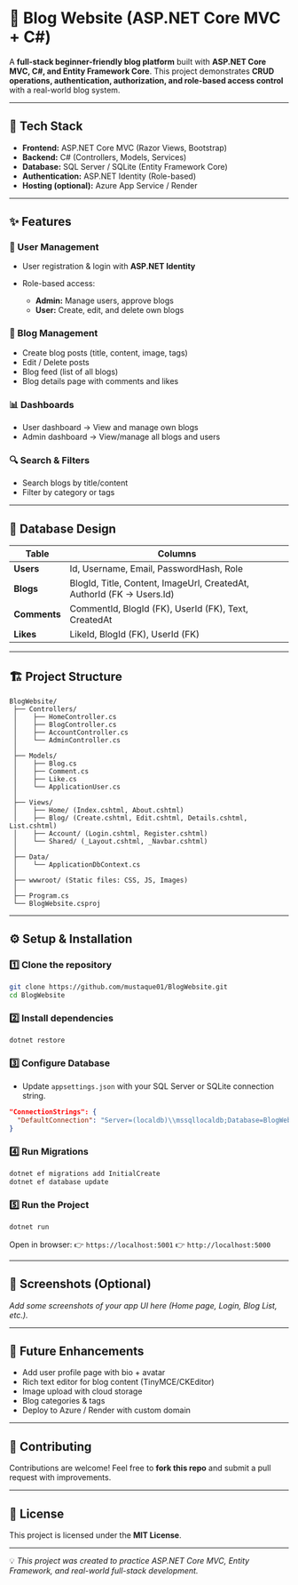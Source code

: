 # 📝 Blog Website (ASP.NET Core MVC + C#)

A **full-stack beginner-friendly blog platform** built with **ASP.NET Core MVC, C#, and Entity Framework Core**.
This project demonstrates **CRUD operations, authentication, authorization, and role-based access control** with a real-world blog system.

---

## 🚀 Tech Stack

* **Frontend:** ASP.NET Core MVC (Razor Views, Bootstrap)
* **Backend:** C# (Controllers, Models, Services)
* **Database:** SQL Server / SQLite (Entity Framework Core)
* **Authentication:** ASP.NET Identity (Role-based)
* **Hosting (optional):** Azure App Service / Render

---

## ✨ Features

### 🔐 User Management

* User registration & login with **ASP.NET Identity**
* Role-based access:

  * **Admin:** Manage users, approve blogs
  * **User:** Create, edit, and delete own blogs

### 📰 Blog Management

* Create blog posts (title, content, image, tags)
* Edit / Delete posts
* Blog feed (list of all blogs)
* Blog details page with comments and likes

### 📊 Dashboards

* User dashboard → View and manage own blogs
* Admin dashboard → View/manage all blogs and users

### 🔍 Search & Filters

* Search blogs by title/content
* Filter by category or tags

---

## 📂 Database Design

| Table        | Columns                                                               |
| ------------ | --------------------------------------------------------------------- |
| **Users**    | Id, Username, Email, PasswordHash, Role                               |
| **Blogs**    | BlogId, Title, Content, ImageUrl, CreatedAt, AuthorId (FK → Users.Id) |
| **Comments** | CommentId, BlogId (FK), UserId (FK), Text, CreatedAt                  |
| **Likes**    | LikeId, BlogId (FK), UserId (FK)                                      |

---

## 🏗️ Project Structure

```
BlogWebsite/
 ├── Controllers/
 │    ├── HomeController.cs
 │    ├── BlogController.cs
 │    ├── AccountController.cs
 │    └── AdminController.cs
 │
 ├── Models/
 │    ├── Blog.cs
 │    ├── Comment.cs
 │    ├── Like.cs
 │    └── ApplicationUser.cs
 │
 ├── Views/
 │    ├── Home/ (Index.cshtml, About.cshtml)
 │    ├── Blog/ (Create.cshtml, Edit.cshtml, Details.cshtml, List.cshtml)
 │    ├── Account/ (Login.cshtml, Register.cshtml)
 │    └── Shared/ (_Layout.cshtml, _Navbar.cshtml)
 │
 ├── Data/
 │    └── ApplicationDbContext.cs
 │
 ├── wwwroot/ (Static files: CSS, JS, Images)
 │
 ├── Program.cs
 └── BlogWebsite.csproj
```

---

## ⚙️ Setup & Installation

### 1️⃣ Clone the repository

```bash
git clone https://github.com/mustaque01/BlogWebsite.git
cd BlogWebsite
```

### 2️⃣ Install dependencies

```bash
dotnet restore
```

### 3️⃣ Configure Database

* Update `appsettings.json` with your SQL Server or SQLite connection string.

```json
"ConnectionStrings": {
  "DefaultConnection": "Server=(localdb)\\mssqllocaldb;Database=BlogWebsiteDb;Trusted_Connection=True;"
}
```

### 4️⃣ Run Migrations

```bash
dotnet ef migrations add InitialCreate
dotnet ef database update
```

### 5️⃣ Run the Project

```bash
dotnet run
```

Open in browser:
👉 `https://localhost:5001`
👉 `http://localhost:5000`

---

## 📸 Screenshots (Optional)

*Add some screenshots of your app UI here (Home page, Login, Blog List, etc.).*

---

## 🔮 Future Enhancements

* Add user profile page with bio + avatar
* Rich text editor for blog content (TinyMCE/CKEditor)
* Image upload with cloud storage
* Blog categories & tags
* Deploy to Azure / Render with custom domain

---

## 🤝 Contributing

Contributions are welcome!
Feel free to **fork this repo** and submit a pull request with improvements.

---

## 📜 License

This project is licensed under the **MIT License**.

---

💡 *This project was created to practice ASP.NET Core MVC, Entity Framework, and real-world full-stack development.*

